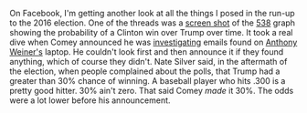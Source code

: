 On Facebook, I'm getting another look at all the things I posed in the run-up to the 2016 election. One of the threads was a <a href="http://scripting.com/images/2020/11/01/clintonOdds2016.png">screen shot</a> of the <a href="https://twitter.com/FiveThirtyEight">538</a> graph showing the probability of a Clinton win over Trump over time. It took a real dive when Comey announced he was <a href="https://www.insider.com/lone-fbi-agent-reopened-hillary-clinton-investigation-2019-10">investigating</a> emails found on <a href="https://en.wikipedia.org/wiki/Anthony_Weiner">Anthony Weiner's</a> laptop. He couldn't look first and then announce it if they found anything, which of course they didn't. Nate Silver said, in the aftermath of the election, when people complained about the polls, that Trump had a greater than 30% chance of winning. A baseball player who hits .300 is a pretty good hitter. 30% ain't zero. That said Comey <i>made</i> it 30%. The odds were a lot lower before his announcement.
